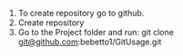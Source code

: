 1. To create repository go to github.
2. Create repository
3. Go to the Project folder and run:
   git clone git@github.com:bebetto1/GitUsage.git
